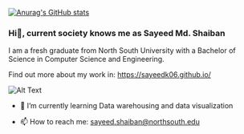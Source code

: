 [![Anurag's GitHub stats](https://github-readme-stats.vercel.app/api?username=sayeedk06)](https://github.com/anuraghazra/github-readme-stats)




### Hi👋, current society knows me as Sayeed Md. Shaiban

<p>I am a fresh graduate from North South University with a Bachelor of Science in Computer Science and Engineering.<p>
<p>Find out more about my work in: <a href="https://sayeedk06.github.io/">https://sayeedk06.github.io/</a></p>

![Alt Text](https://media.giphy.com/media/CTX0ivSQbI78A/giphy.gif)
<!--
**sayeedk06/sayeedk06** is a ✨ _special_ ✨ repository because its `README.md` (this file) appears on your GitHub profile.

Here are some ideas to get you started:

- 🔭 I’m currently working on ...
-->
<!-- - 👯 I’m looking to collaborate on ... -->
- 🌱 I’m currently learning Data warehousing and data visualization
<!-- - 🤔 I’m looking for help with ... -->
<!-- - 💬 Ask me about ... -->
- 📫 How to reach me: <a href="mailto:sayeed.shaiban@northsouth.edu">sayeed.shaiban@northsouth.edu</a>

<!-- - 😄 Pronouns: ...
- ⚡ Fun fact: ... -->
